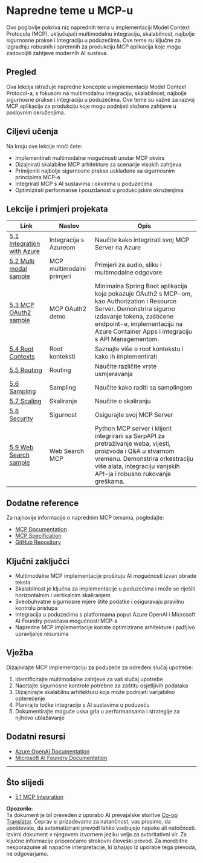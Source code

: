 <!--
CO_OP_TRANSLATOR_METADATA:
{
  "original_hash": "494d87e1c4b9239c70f6a341fcc59a48",
  "translation_date": "2025-06-02T19:40:03+00:00",
  "source_file": "05-AdvancedTopics/README.md",
  "language_code": "sl"
}
-->
# Napredne teme u MCP-u

Ovo poglavlje pokriva niz naprednih tema u implementaciji Model Context Protocola (MCP), uključujući multimodalnu integraciju, skalabilnost, najbolje sigurnosne prakse i integraciju u poduzećima. Ove teme su ključne za izgradnju robusnih i spremnih za produkciju MCP aplikacija koje mogu zadovoljiti zahtjeve modernih AI sustava.

## Pregled

Ova lekcija istražuje napredne koncepte u implementaciji Model Context Protocol-a, s fokusom na multimodalnu integraciju, skalabilnost, najbolje sigurnosne prakse i integraciju u poduzećima. Ove teme su važne za razvoj MCP aplikacija za produkciju koje mogu podnijeti složene zahtjeve u poslovnim okruženjima.

## Ciljevi učenja

Na kraju ove lekcije moći ćete:

- Implementirati multimodalne mogućnosti unutar MCP okvira
- Dizajnirati skalabilne MCP arhitekture za scenarije visokih zahtjeva
- Primijeniti najbolje sigurnosne prakse usklađene sa sigurnosnim principima MCP-a
- Integrirati MCP s AI sustavima i okvirima u poduzećima
- Optimizirati performanse i pouzdanost u produkcijskim okruženjima

## Lekcije i primjeri projekata

| Link | Naslov | Opis |
|------|--------|-------|
| [5.1 Integration with Azure](./mcp-integration/README.md) | Integracija s Azureom | Naučite kako integrirati svoj MCP Server na Azure |
| [5.2 Multi modal sample](./mcp-multi-modality/README.md) | MCP multimodalni primjeri | Primjeri za audio, sliku i multimodalne odgovore |
| [5.3 MCP OAuth2 sample](../../../05-AdvancedTopics/mcp-oauth2-demo) | MCP OAuth2 demo | Minimalna Spring Boot aplikacija koja pokazuje OAuth2 s MCP-om, kao Authorization i Resource Server. Demonstrira sigurno izdavanje tokena, zaštićene endpoint-e, implementaciju na Azure Container Apps i integraciju s API Managementom. |
| [5.4 Root Contexts](./mcp-root-contexts/README.md) | Root konteksti | Saznajte više o root kontekstu i kako ih implementirati |
| [5.5 Routing](./mcp-routing/README.md) | Routing | Naučite različite vrste usmjeravanja |
| [5.6 Sampling](./mcp-sampling/README.md) | Sampling | Naučite kako raditi sa samplingom |
| [5.7 Scaling](./mcp-scaling/README.md) | Skaliranje | Naučite o skaliranju |
| [5.8 Security](./mcp-security/README.md) | Sigurnost | Osigurajte svoj MCP Server |
| [5.9 Web Search sample](./web-search-mcp/README.md) | Web Search MCP | Python MCP server i klijent integrirani sa SerpAPI za pretraživanje weba, vijesti, proizvoda i Q&A u stvarnom vremenu. Demonstrira orkestraciju više alata, integraciju vanjskih API-ja i robusno rukovanje greškama. |

## Dodatne reference

Za najnovije informacije o naprednim MCP temama, pogledajte:
- [MCP Documentation](https://modelcontextprotocol.io/)
- [MCP Specification](https://spec.modelcontextprotocol.io/)
- [GitHub Repository](https://github.com/modelcontextprotocol)

## Ključni zaključci

- Multimodalne MCP implementacije proširuju AI mogućnosti izvan obrade teksta
- Skalabilnost je ključna za implementacije u poduzećima i može se riješiti horizontalnim i vertikalnim skaliranjem
- Sveobuhvatne sigurnosne mjere štite podatke i osiguravaju pravilnu kontrolu pristupa
- Integracija u poduzećima s platformama poput Azure OpenAI i Microsoft AI Foundry povećava mogućnosti MCP-a
- Napredne MCP implementacije koriste optimizirane arhitekture i pažljivo upravljanje resursima

## Vježba

Dizajnirajte MCP implementaciju za poduzeće za određeni slučaj upotrebe:

1. Identificirajte multimodalne zahtjeve za vaš slučaj upotrebe
2. Nacrtajte sigurnosne kontrole potrebne za zaštitu osjetljivih podataka
3. Dizajnirajte skalabilnu arhitekturu koja može podnijeti varijabilno opterećenje
4. Planirajte točke integracije s AI sustavima u poduzeću
5. Dokumentirajte moguće uska grla u performansama i strategije za njihovo ublažavanje

## Dodatni resursi

- [Azure OpenAI Documentation](https://learn.microsoft.com/en-us/azure/ai-services/openai/)
- [Microsoft AI Foundry Documentation](https://learn.microsoft.com/en-us/ai-services/)

---

## Što slijedi

- [5.1 MCP Integration](./mcp-integration/README.md)

**Opozorilo**:  
Ta dokument je bil preveden z uporabo AI prevajalske storitve [Co-op Translator](https://github.com/Azure/co-op-translator). Čeprav si prizadevamo za natančnost, vas prosimo, da upoštevate, da avtomatizirani prevodi lahko vsebujejo napake ali netočnosti. Izvirni dokument v njegovem izvor­nem jeziku velja za avtoritativni vir. Za ključne informacije priporočamo strokovni človeški prevod. Za morebitne nesporazume ali napačne interpretacije, ki izhajajo iz uporabe tega prevoda, ne odgovarjamo.